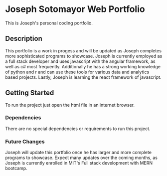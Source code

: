 # Joseph Sotomayor Web Portfolio

This is Joseph's personal coding portfolio.

## Description
This portfolio is a work in progess and will be updated as Joseph completes more sophisticated programs to showcase. Joseph is currently employed as a full stack developer
and uses javascript with the angular framework, as well as c# most frequently. Additionally he has a strong working knowledge of python and r and can use these tools for various
data and analytics based projects. Lastly, Joseph is learning the react framework of javascript.

## Getting Started

To run the project just open the html file in an internet browser.

### Dependencies

There are no special dependencies or requirements to run this project.

### Future Changes

Joseph will update this portfolio once he has larger and more complete programs to showcase. Expect many updates over the coming months, as Joseph is currently enrolled in MIT's Full stack development with MERN bootcamp.
